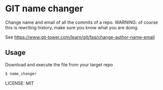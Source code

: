 # GIT name changer

Change name and email of all the commits of a repo.
WARNING: of course this is rewriting history, make sure you know what you are doing.

See https://www.git-tower.com/learn/git/faq/change-author-name-email

## Usage
Download and execute the file from your target repo

```sh
$ name_changer
```

LICENSE: MIT

